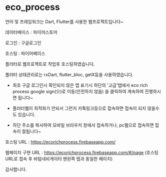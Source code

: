 # eco_process


언어 및 프레임워크는 Dart, Flutter를 사용한 웹프로젝트입니다~



데이터베이스 : 파이어스토어 


로그인 : 구글로그인 


호스팅 : 파이어베이스


플러터로 웹프로젝트로 작업후 호스팅하였습니다. 



플러터 상태관리로는 rxDart, flutter_bloc, getX등을 사용하였습니다.


* 최초 구글 로그인시 확인되지 않은 앱 표기시 하단의 '고급'탭에서
eco rich process google sign(으)로 이동(안전하지 않음) 을 클릭하여 계속하여 진행하시면 됩니다~



* 플러터웹이 최적화가 안되서 그런지 카톡링크등으로 접속하면 접속이 되지 않을수도 있습니다.
* 하단 주소를 복사하여 모바일 브라우저 창에서 접속하거나, pc웹으로 접속하면 접속이 잘됩니다~


호스팅 URL : https://ecorichprocess.firebaseapp.com/


웹페이지 구현 URL : https://ecorichprocess.firebaseapp.com/#/page (호스팅 URL로 접속 후 바텀네비게이터 맨왼쪽 탭과 동일한 페이지)


감사합니다.

